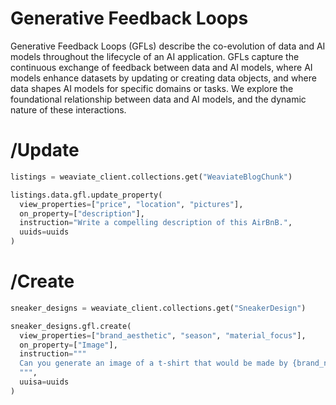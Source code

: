 # Generative Feedback Loops

Generative Feedback Loops (GFLs) describe the co-evolution of data and AI models throughout the lifecycle of an AI application. GFLs capture the continuous exchange of feedback between data and AI models, where AI models enhance datasets by updating or creating data objects, and where data shapes AI models for specific domains or tasks. We explore the foundational relationship between data and AI models, and the dynamic nature of these interactions.

# /Update

```python
listings = weaviate_client.collections.get("WeaviateBlogChunk")

listings.data.gfl.update_property(
  view_properties=["price", "location", "pictures"],
  on_property=["description"],
  instruction="Write a compelling description of this AirBnB.",
  uuids=uuids
)
```

# /Create

```python
sneaker_designs = weaviate_client.collections.get("SneakerDesign")

sneaker_designs.gfl.create(
  view_properties=["brand_aesthetic", "season", "material_focus"],
  on_property=["Image"],
  instruction="""
  Can you generate an image of a t-shirt that would be made by {brand_name}? {brand_description}
  """,
  uuisa=uuids
)
```
